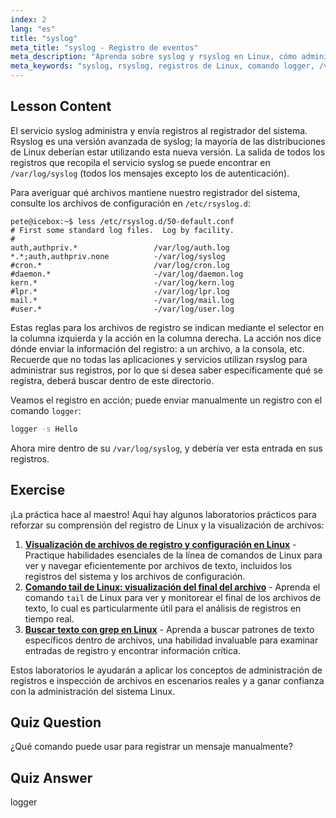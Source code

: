 ```yaml
---
index: 2
lang: "es"
title: "syslog"
meta_title: "syslog - Registro de eventos"
meta_description: "Aprenda sobre syslog y rsyslog en Linux, cómo administrar los registros del sistema y usar el comando logger. ¡Comience con este tutorial apto para principiantes!"
meta_keywords: "syslog, rsyslog, registros de Linux, comando logger, /var/log/syslog, tutorial de Linux, Linux para principiantes, registro del sistema"
---
```


## Lesson Content

El servicio syslog administra y envía registros al registrador del sistema. Rsyslog es una versión avanzada de syslog; la mayoría de las distribuciones de Linux deberían estar utilizando esta nueva versión. La salida de todos los registros que recopila el servicio syslog se puede encontrar en `/var/log/syslog` (todos los mensajes excepto los de autenticación).

Para averiguar qué archivos mantiene nuestro registrador del sistema, consulte los archivos de configuración en `/etc/rsyslog.d`:

```plaintext
pete@icebox:~$ less /etc/rsyslog.d/50-default.conf
# First some standard log files.  Log by facility.
#
auth,authpriv.*                 /var/log/auth.log
*.*;auth,authpriv.none          -/var/log/syslog
#cron.*                         /var/log/cron.log
#daemon.*                       -/var/log/daemon.log
kern.*                          -/var/log/kern.log
#lpr.*                          -/var/log/lpr.log
mail.*                          -/var/log/mail.log
#user.*                         -/var/log/user.log
```

Estas reglas para los archivos de registro se indican mediante el selector en la columna izquierda y la acción en la columna derecha. La acción nos dice dónde enviar la información del registro: a un archivo, a la consola, etc. Recuerde que no todas las aplicaciones y servicios utilizan rsyslog para administrar sus registros, por lo que si desea saber específicamente qué se registra, deberá buscar dentro de este directorio.

Veamos el registro en acción; puede enviar manualmente un registro con el comando `logger`:

```bash
logger -s Hello
```

Ahora mire dentro de su `/var/log/syslog`, y debería ver esta entrada en sus registros.

## Exercise

¡La práctica hace al maestro! Aquí hay algunos laboratorios prácticos para reforzar su comprensión del registro de Linux y la visualización de archivos:

1. **[Visualización de archivos de registro y configuración en Linux](https://labex.io/es/labs/linux-viewing-log-and-configuration-files-in-linux-387914)** - Practique habilidades esenciales de la línea de comandos de Linux para ver y navegar eficientemente por archivos de texto, incluidos los registros del sistema y los archivos de configuración.
2. **[Comando tail de Linux: visualización del final del archivo](https://labex.io/es/labs/linux-linux-tail-command-file-end-display-214303)** - Aprenda el comando `tail` de Linux para ver y monitorear el final de los archivos de texto, lo cual es particularmente útil para el análisis de registros en tiempo real.
3. **[Buscar texto con grep en Linux](https://labex.io/es/labs/comptia-search-text-with-grep-in-linux-590841)** - Aprenda a buscar patrones de texto específicos dentro de archivos, una habilidad invaluable para examinar entradas de registro y encontrar información crítica.

Estos laboratorios le ayudarán a aplicar los conceptos de administración de registros e inspección de archivos en escenarios reales y a ganar confianza con la administración del sistema Linux.

## Quiz Question

¿Qué comando puede usar para registrar un mensaje manualmente?

## Quiz Answer

logger
